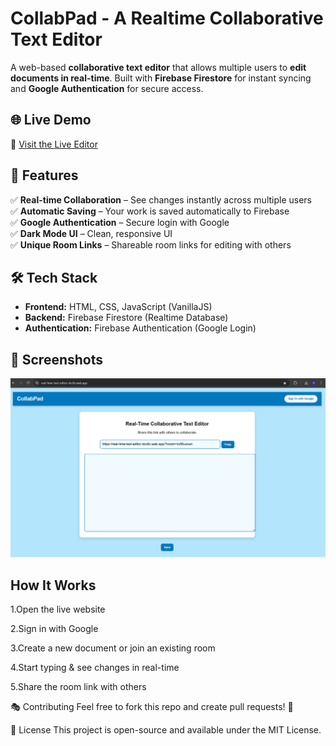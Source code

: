 # CollabPad - A Realtime Collaborative Text Editor

A web-based **collaborative text editor** that allows multiple users to **edit documents in real-time**. Built with **Firebase Firestore** for instant syncing and **Google Authentication** for secure access.

## 🌐 Live Demo
🔗 [Visit the Live Editor](https://real-time-text-editor-dcc8c.web.app/)  

## 🚀 Features
✅ **Real-time Collaboration** – See changes instantly across multiple users  
✅ **Automatic Saving** – Your work is saved automatically to Firebase  
✅ **Google Authentication** – Secure login with Google  
✅ **Dark Mode UI** – Clean, responsive UI  
✅ **Unique Room Links** – Shareable room links for editing with others  

## 🛠 Tech Stack
- **Frontend:** HTML, CSS, JavaScript (VanillaJS)  
- **Backend:** Firebase Firestore (Realtime Database)  
- **Authentication:** Firebase Authentication (Google Login)  

## 📸 Screenshots
![Editor Screenshot]( https://github.com/HimajaAmbati/realtime-text-editor/blob/main/Screenshot%202025-03-21%20213616.png)

## How It Works

1.Open the live website

2.Sign in with Google

3.Create a new document or join an existing room

4.Start typing & see changes in real-time

5.Share the room link with others


🎭 Contributing
Feel free to fork this repo and create pull requests! 🎉

📄 License
This project is open-source and available under the MIT License.
